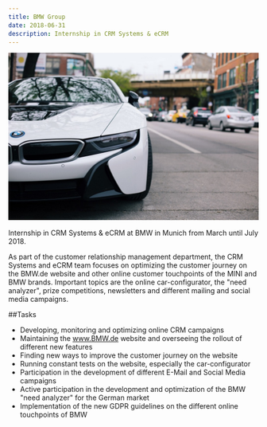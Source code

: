 ```yaml
---
title: BMW Group
date: 2018-06-31
description: Internship in CRM Systems & eCRM
---
```


![BMW](img/1200/16x9/BMW.jpg)

Internship in CRM Systems & eCRM at BMW in Munich from March until July 2018.

As part of the customer relationship management department, the CRM Systems and eCRM team focuses on optimizing the customer journey on the BMW.de website and other online customer touchpoints of the MINI and BMW brands. Important topics are the online car-configurator, the "need analyzer", prize competitions, newsletters and different mailing and social media campaigns.

##Tasks

- Developing, monitoring and optimizing online CRM campaigns
- Maintaining the www.BMW.de website and overseeing the rollout of different new features
- Finding new ways to improve the customer journey on the website
- Running constant tests on the website, especially the car-configurator
- Participation in the development of different E-Mail and Social Media campaigns
- Active participation in the development and optimization of the BMW "need analyzer" for the German market
- Implementation of the new GDPR guidelines on the different online touchpoints of BMW
